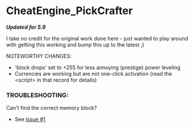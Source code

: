 # CheatEngine_PickCrafter

***Updated for 5.9***

I take no credit for the original work done here - just wanted to play around with getting this working and bump this up to the latest ;)


NOTEWORTHY CHANGES:
- 'block drops' set to +255 for less annoying (prestige) power leveling
- Currencies are working but are not one-click activation (read the \<script\> in that record for details)

### TROUBLESHOOTING:
Can't find the correct memory block?
- See [Issue #1](https://github.com/TheRedBull/CheatEngine_PickCrafter/issues/1)
